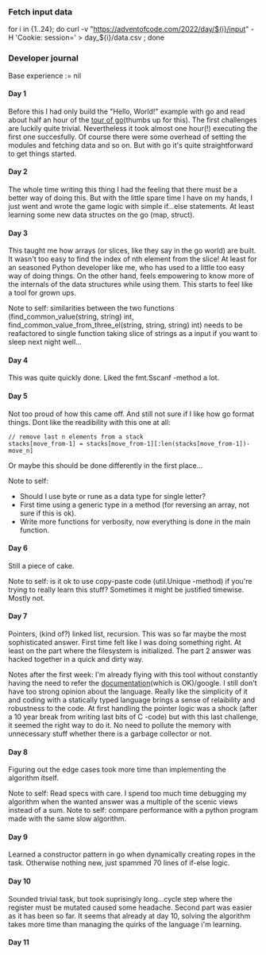 
### Fetch input data
for i in {1..24}; do curl -v  "https://adventofcode.com/2022/day/${i}/input" -H 'Cookie: session=<sessionid>' > day_${i}/data.csv ; done

### Developer journal
Base experience := nil

#### Day 1
Before this I had only build the "Hello, World!" example with go and read about half an hour of the [tour of go](https://go.dev/tour/welcome/1)(thumbs up for this). The first challenges are luckily quite trivial. Nevertheless it took almost one hour(!) executing the first one succesfully. Of course there were some overhead of setting the modules and fetching data and so on. But with go it's quite straightforward to get things started.

#### Day 2
The whole time writing this thing I had the feeling that there must be a better way of doing this. But with the little spare time I have on my hands, I just went and wrote the game logic with simple if...else statements. At least learning some new data structes on the go (map, struct).

#### Day 3
This taught me how arrays (or slices, like they say in the go world) are built. It wasn't too easy to find the index of nth element from the slice! At least for an seasoned Python developer like me, who has used to a little too easy way of doing things. On the other hand, feels empowering to know more of the internals of the data structures while using them. This starts to feel like a tool for grown ups.

Note to self: similarities between the two functions (find_common_value(string, string) int, find_common_value_from_three_el(string, string, string) int) needs to be reafactored to single function taking slice of strings as a input if you want to sleep next night well...

#### Day 4
This was quite quickly done. Liked the fmt.Sscanf -method a lot.

#### Day 5
Not too proud of how this came off. And still not sure if I like how go format things. Dont like the readibility with this one at all:
```
// remove last n elements from a stack
stacks[move_from-1] = stacks[move_from-1][:len(stacks[move_from-1])-move_n]
```
Or maybe this should be done differently in the first place...

Note to self: 
 - Should I use byte or rune as a data type for single letter?
 - First time using a generic type in a method (for reversing an array, not sure if this is ok).
 - Write more functions for verbosity, now everything is done in the main function.

#### Day 6
Still a piece of cake.  

Note to self: is it ok to use copy-paste code (util.Unique -method) if you're trying to really learn this stuff? Sometimes it might be justified timewise. Mostly not.

#### Day 7
Pointers, (kind of?) linked list, recursion. This was so far maybe the most sophisticated answer. First time felt like I was doing something right. At least on the part where the filesystem is initialized. The part 2 answer was hacked together in a quick and dirty way. 

Notes after the first week:  I'm already flying with this tool without constantly having the need to refer the [documentation](https://pkg.go.dev/std)(which is OK)/google. I still don't have too strong opinion about the language. Really like the simplicity of it and coding with a statically typed language brings a sense of relaibility and robustness to the code. At first handling the pointer logic was a shock (after a 10 year break from writing last bits of C -code) but with this last challenge, it seemed the right way to do it. No need to pollute the memory with unnecessary stuff whether there is a garbage collector or not.

#### Day 8
Figuring out the edge cases took more time than implementing the algorithm itself. 

Note to self: Read specs with care. I spend too much time debugging my algorithm when the wanted answer was a multiple of the scenic views instead of a sum.
Note to self: compare performance with a python program made with the same slow algorithm.

#### Day 9
Learned a constructor pattern in go when dynamically creating ropes in the task. Otherwise nothing new, just spammed 70 lines of if-else logic.

#### Day 10
Sounded trivial task, but took suprisingly long...cycle step where the register must be mutated caused some headache. Second part was easier as it has been so far. It seems that already at day 10, solving the algorithm takes more time than managing the quirks of the language i'm learning.

#### Day 11
